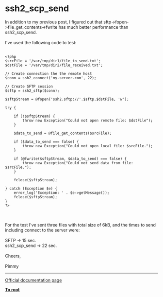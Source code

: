 # ssh2_scp_send



In addition to my previous post, I figured out that sftp-&gt;fopen-&gt;file_get_contents-&gt;fwrite has much better performance than ssh2_scp_send.<br><br>I&apos;ve used the following code to test:<br><br>

```
<?php
$srcFile = '/var/tmp/dir1/file_to_send.txt';
$dstFile = '/var/tmp/dir2/file_received.txt';

// Create connection the the remote host
$conn = ssh2_connect('my.server.com', 22);

// Create SFTP session
$sftp = ssh2_sftp($conn);

$sftpStream = @fopen('ssh2.sftp://'.$sftp.$dstFile, 'w');

try {

    if (!$sftpStream) {
        throw new Exception("Could not open remote file: $dstFile");
    }
    
    $data_to_send = @file_get_contents($srcFile);
    
    if ($data_to_send === false) {
        throw new Exception("Could not open local file: $srcFile.");
    }
    
    if (@fwrite($sftpStream, $data_to_send) === false) {
        throw new Exception("Could not send data from file: $srcFile.");
    }
    
    fclose($sftpStream);
                    
} catch (Exception $e) {
    error_log('Exception: ' . $e->getMessage());
    fclose($sftpStream);
}
?>
```
<br><br>For the test I&apos;ve sent three files with total size of 6kB, and the times to send including connect to the server were:<br><br>SFTP -&gt; 15 sec.<br>ssh2_scp_send -&gt; 22 sec.<br><br>Cheers,<br><br>Pimmy  

---

[Official documentation page](https://www.php.net/manual/en/function.ssh2-scp-send.php)

**[To root](/README.md)**
